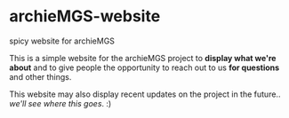 # archieMGS-website
spicy website for archieMGS

This is a simple website for the archieMGS project to **display what we're about** and to give people the opportunity to reach out to us **for questions** and other things. 

This website may also display recent updates on the project in the future.. *we'll see where this goes*. :) 
